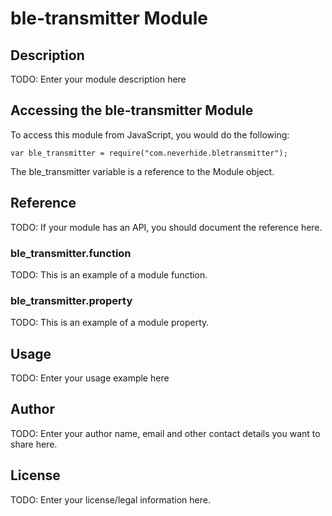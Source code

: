 # ble-transmitter Module

## Description

TODO: Enter your module description here

## Accessing the ble-transmitter Module

To access this module from JavaScript, you would do the following:

    var ble_transmitter = require("com.neverhide.bletransmitter");

The ble_transmitter variable is a reference to the Module object.

## Reference

TODO: If your module has an API, you should document
the reference here.

### ble_transmitter.function

TODO: This is an example of a module function.

### ble_transmitter.property

TODO: This is an example of a module property.

## Usage

TODO: Enter your usage example here

## Author

TODO: Enter your author name, email and other contact
details you want to share here.

## License

TODO: Enter your license/legal information here.
